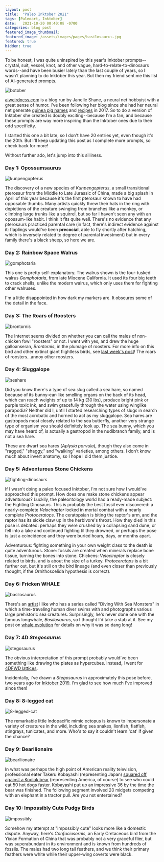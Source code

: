 ```yaml
---
layout: post
title:  "Paleo Inktober 2021"
tags: [Paleoart, Inktober]
date:   2021-10-20 00:40:08 -0700
categories: blog post
featured_image_thumbnail:
featured_image: /assets/images/pages/basilosaurus.jpg
featured: true
hidden: true
---
```


To be honest, I was quite uninspired by this year's Inktober prompts--crystal, suit, vessel, knot, and other vague, hard-to-relate-to-dinosaurs words--and have been busier lately than the last couple of years, so I wasn't planning to do Inktober this year. But then my friend sent me this list of AI-generated prompts.

![botober](/assets/images/posts/botober.png)

[aiweirdness.com](https://www.aiweirdness.com/) is a blog run by Janelle Shane, a neural net hobbyist with a great sense of humor. I've been following her blog since she had her neural net generate [guinea pig names](https://www.aiweirdness.com/neural-networks-can-name-guinea-pigs-17-06-15/) and [recipes](https://www.aiweirdness.com/three-bad-recipes-generated-by-neural-17-03-30/) in 2017. So to do a version of Inktober she created is doubly exciting--because I'm a fan, and because these prompts are way more inspiring than the Inktober ones due to their odd specificity.

I started this one a bit late, so I don't have 20 entries yet, even though it's the 20th. But I'll keep updating this post as I complete more prompts, so check back for more!

Without further ado, let's jump into this silliness.

### Day 1: Opossumsaurus

![kunpengopterus](/assets/images/posts/kunpengopterus.png)

The discovery of a new species of *Kunpengopterus*, a small transitional pterosaur from the Middle to Late Jurassic of China, made a big splash in April of this year because it's the first pterosaur known to have had opposable thumbs. Many artists quickly threw their hats in the ring with depictions of the creature swinging from branches like a monkey, or climbing large trunks like a squirrel, but so far I haven't seen any with an opossum-like habit. I think it fits quite well.  There's no evidence that any pterosaurs practiced parental care (in fact, there's indirect evidence against it: flaplings would've been **precocial**, able to fly shortly after hatching, which is inversely related to degree of parental investment) but in every family there's a black sheep, so here we are.

### Day 2: Rainbow Space Walrus

![gomphotaria](/assets/images/posts/gomphotaria.png)

This one is pretty self-explanatory. The walrus shown is the four-tusked walrus *Gomphotaria*, from late Miocene California. It used its four big teeth to crack shells, unlike the modern walrus, which only uses them for fighting other walruses.

I'm a little disappointed in how dark my markers are. It obscures some of the detail in the face.

### Day 3: The Roars of Roosters

![brontornis](/assets/images/posts/brontornis-2.png)

The Internet seems divided on whether you can call the males of non-chicken fowl "roosters" or not. I went with yes, and drew the huge galloanseran, *Brontornis*, in the plumage of roosters. For more info on this bird and other extinct giant flightless birds, see [last week's post](https://obscuredinosaurfacts.com/profile/2021/10/06/flightless.html)! The roars of roosters...annoy other roosters.

### Day 4: Sluggalope

![seahare](/assets/images/posts/seahare.png)

Did you know there's a type of sea slug called a sea hare, so named because of its bunny-ear-like smelling organs on the back of its head, which can reach weights of up to 14 kg (30 lbs), produce bright pink or purple toxic ink, and swim gracefully through the water using winglike parapodia? Neither did I, until I started researching types of slugs in search of the most acrobatic and horned to act as my sluggalope. Sea hares are gastropods most closely related to the sea butterfly, another very strange type of organism you should definitely look up. The sea bunny, which you may have heard of, is actually a gastropod in the nudibranch family, and is not a sea hare.

These are dwarf sea hares (*Aplysia parvula*), though they also come in "ragged," "shaggy," and "walking" varieties, among others. I don't know much about invert anatomy, so I hope I did them justice.

### Day 5: Adventurous Stone Chickens

![fighting-dinosaurs](/assets/images/posts/fighting-dinos.png)

If I wasn't doing a paleo focused Inktober, I'm not sure how I would've approached this prompt. How does one make stone chickens appear adventurous? Luckily, the paleontology world had a ready-made subject: the Fighting Dinosaurs.  This is probably the best fossil ever discovered: a nearly-complete *Velociraptor* locked in mortal combat with a nearly complete *Protoceratops*. The ceratopsian is biting the raptor's arm, and the raptor has its sickle claw up in the herbivore's throat. How they died in this pose is debated: perhaps they were crushed by a collapsing sand dune, or fell into a lake and continued fighting til they drowned, or perhaps the pose is just a coincidence and they were buried hours, days, or months apart.

Adventurous: fighting something in your own weight class to the death is quite adventurous. Stone: fossils are created when minerals replace bone tissue, turning the bones into stone.  Chickens: *Velociraptor* is closely related to birds, and is about the size of a turkey. *Protoceratops* is a bit further out, but it's still on the bird lineage (and even closer than previously thought, if the Ornithoscelida hypothesis is correct).

### Day 6: Fricken WHALE

![basilosaurus](/assets/images/posts/basilosaurus.png)

There's an [artist](https://www.deviantart.com/hodarinundu) I like who has a series called "Diving With Sea Monsters" in which a time-traveling human diver swims with and photographs various large prehistoric sea creatures.  Surprisingly, he's never done one with the famous longwhale, *Basilosaurus*, so I thought I'd take a stab at it.  See my post on [whale evolution](https://obscuredinosaurfacts.com/blog/post/2020/02/19/whales.html) for details on why it was so dang long!

### Day 7: 4D *Stegosaurus*

![stegosaurus](/assets/images/posts/stegosaurus.png)

The obvious interpretation of this prompt probably would've been something like drawing the plates as hypercubes. Instead, I went for [4DFWD lattices](https://www.adidas.com/us/4d).

Incidentally, I've drawn a *Stegosaurus* in approximately this pose before, two years ago for [Inktober 2019](https://obscuredinosaurfacts.com/blog/post/2019/10/01/inktober.html). I'm glad to see how much I've improved since then!

### Day 8: 8-legged cat

![8-legged-cat](/assets/images/posts/8-legged-cat.png)

The remarkable little Indopacific mimic octopus is known to impersonate a variety of creatures in the wild, including sea snakes, lionfish, flatfish, stingrays, tunicates, and more. Who's to say it couldn't learn 'cat' if given the chance?

### Day 9: Bearllionaire

![bearllionaire](/assets/images/posts/bearllionaire.jpg)

In what was perhaps the high point of American reality television, professional eater Takeru Kobayashi (representing Japan) [squared off against a Kodiak bear](https://www.youtube.com/watch?v=HgqbCq_sxmo&t=121s) (representing America, of course) to see who could eat 50 hot dogs faster. Kobayashi put up an impressive 36 by the time the bear was finished.  The following segment involved 20 midgets competing with an elephant in a tractor pull. Are you not entertained?

### Day 10: Impossibly Cute Pudgy Birds

![impossibly](/assets/images/posts/impossibly-cute.jpg)

Somehow my attempt at "impossibly cute" looks more like a domestic dispute. Anyway, here's *Confuciusornis*, an Early Cretaceous bird from the Yixian Formation of China that was probably not a very graceful flier, but was superabundant in its environment and is known from hundreds of fossils.  The males had two long tail feathers, and we think their primary feathers were white while their upper-wing coverts were black.